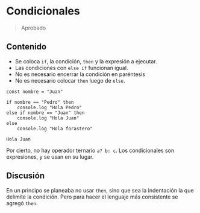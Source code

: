 # Condicionales

> Aprobado

## Contenido

- Se coloca `if`, la condición, `then` y la expresión a ejecutar.
- Las condiciones con `else if` funcionan igual.
- No es necesario encerrar la condición en paréntesis
- No es necesario colocar `then` luego de `else`.

```
const nombre = "Juan"

if nombre == "Pedro" then
    console.log "Hola Pedro"
else if nombre == "Juan" then
    console.log "Hola Juan"
else
    console.log "Hola forastero"
```

```terminal
Hola Juan
```

Por cierto, no hay operador ternario `a? b: c`. Los condicionales son expresiones, y
se usan en su lugar.

## Discusión

En un principo se planeaba no usar `then`, sino que sea la indentación la que delimite
la condición. Pero para hacer el lenguaje más consistente se agregó `then`.

